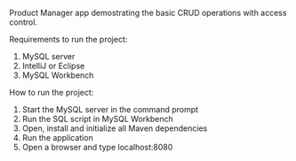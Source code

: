 Product Manager app demostrating the basic CRUD operations with access control.

Requirements to run the project:
1. MySQL server
2. IntelliJ or Eclipse
3. MySQL Workbench

How to run the project:
1. Start the MySQL server in the command prompt
2. Run the SQL script in MySQL Workbench
3. Open, install and initialize all Maven dependencies
4. Run the application
5. Open a browser and type localhost:8080

